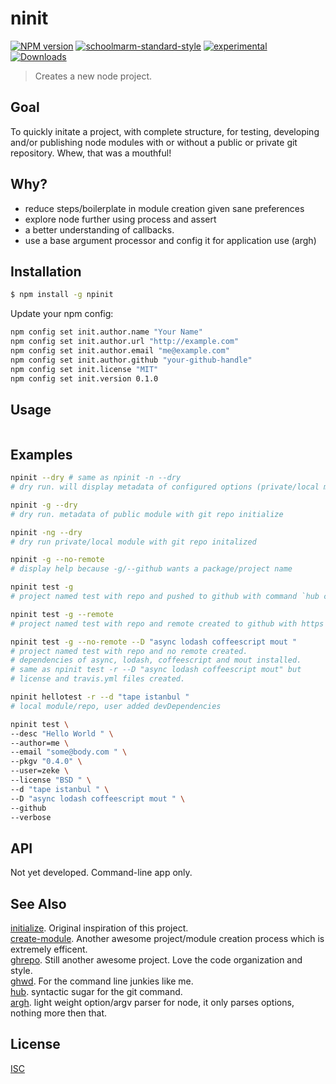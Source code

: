 # ninit
[![NPM version][npm-image]][npm-url]
[![schoolmarm-standard-style][marm-image]][marm-url]
[![experimental][stability-image]][stability-url]
[![Downloads][downloads-image]][downloads-url]  

> Creates a new node project.

## Goal

To quickly initate a project, with complete structure, for testing, developing and/or publishing node modules with or without a public or private git repository. Whew, that was a mouthful!

## Why?

- reduce steps/boilerplate in module creation given sane preferences
- explore node further using process and assert
- a better understanding of callbacks.
- use a base argument processor and config it for application use (argh)

## Installation
```bash
$ npm install -g npinit
```

Update your npm config:

``` bash
npm config set init.author.name "Your Name"
npm config set init.author.url "http://example.com"
npm config set init.author.email "me@example.com"
npm config set init.author.github "your-github-handle"
npm config set init.license "MIT"
npm config set init.version 0.1.0
```

## Usage
```js

```
## Examples

```sh
npinit --dry # same as npinit -n --dry
# dry run. will display metadata of configured options (private/local module)  

npinit -g --dry
# dry run. metadata of public module with git repo initialize  

npinit -ng --dry
# dry run private/local module with git repo initalized  

npinit -g --no-remote
# display help because -g/--github wants a package/project name  

npinit test -g  
# project named test with repo and pushed to github with command `hub created -d [description]`  

npinit test -g --remote 
# project named test with repo and remote created to github with https

npinit test -g --no-remote --D "async lodash coffeescript mout " 
# project named test with repo and no remote created. 
# dependencies of async, lodash, coffeescript and mout installed. 
# same as npinit test -r --D "async lodash coffeescript mout" but
# license and travis.yml files created.

npinit hellotest -r --d "tape istanbul " 
# local module/repo, user added devDependencies

npinit test \
--desc "Hello World " \
--author=me \
--email "some@body.com " \
--pkgv "0.4.0" \
--user=zeke \
--license "BSD " \
--d "tape istanbul " \
--D "async lodash coffeescript mout " \
--github
--verbose
```

## API

Not yet developed. Command-line app only. 


## See Also
[initialize](https://www.npmjs.com/package/initialize). Original inspiration of this project.  
[create-module](https://github.com/finnp/create-module). Another awesome project/module creation process which is extremely efficent.   
[ghrepo](https://github.com/mattdesl/ghrepo). Still another awesome project. Love the code organization and style.  
[ghwd](https://github.com/zeke/ghwd). For the command line junkies like me.  
[hub](https://github.com/github/hub). syntactic sugar for the git command.  
[argh](https://www.npmjs.com/package/argh). light weight option/argv parser for node, it only parses options, nothing more then that.  

## License
[ISC](https://github.com/akileez/npinit/blob/master/LICENSE)

[npm-image]: https://img.shields.io/npm/v/npinit.svg?style=flat-square
[npm-url]: https://npmjs.org/package/npinit
[marm-image]: https://img.shields.io/badge/code%20style-marm-brightgreen.svg?style=flat-square
[marm-url]: https://github.com/akileez/eslint-config-marm
[stability-image]: https://img.shields.io/badge/stability-experimental-orange.svg?style=flat-square
[stability-url]: https://github.com/akileez/npinit
[downloads-image]: http://img.shields.io/npm/dm/npinit.svg?style=flat-square
[downloads-url]: https://npmjs.org/package/npinit
[license-img]: https://img.shields.io/badge/license-ISC-blue.svg?style=flat-square
[license-url]: https://github.com/akileez/npinit/blob/master/license.md
